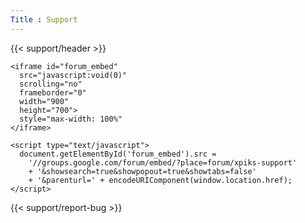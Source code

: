 ```yaml
---
Title : Support
---
```


{{< support/header >}}

<section class="row section-default">
  <div class="small-12 ">

    <iframe id="forum_embed"
      src="javascript:void(0)"
      scrolling="no"
      frameborder="0"
      width="900"
      height="700">
      style="max-width: 100%"
    </iframe>

    <script type="text/javascript">
      document.getElementById('forum_embed').src =
        '//groups.google.com/forum/embed/?place=forum/xpiks-support'
        + '&showsearch=true&showpopout=true&showtabs=false'
        + '&parenturl=' + encodeURIComponent(window.location.href);
    </script>
  </div>
</section>

{{< support/report-bug >}}
